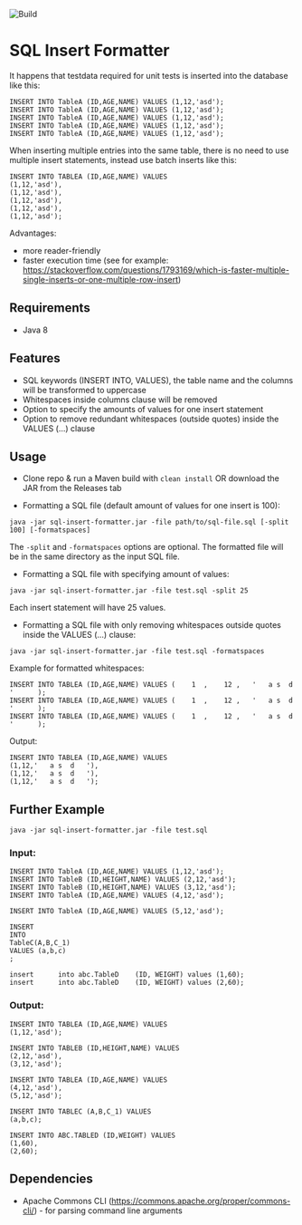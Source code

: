 ![Build](https://github.com/wideocean/sql-insert-formatter/workflows/Maven%20Build/badge.svg)

# SQL Insert Formatter
It happens that testdata required for unit tests is inserted into the database like this:
```
INSERT INTO TableA (ID,AGE,NAME) VALUES (1,12,'asd');
INSERT INTO TableA (ID,AGE,NAME) VALUES (1,12,'asd');
INSERT INTO TableA (ID,AGE,NAME) VALUES (1,12,'asd');
INSERT INTO TableA (ID,AGE,NAME) VALUES (1,12,'asd');
INSERT INTO TableA (ID,AGE,NAME) VALUES (1,12,'asd');
```
When inserting multiple entries into the same table, there is no need to use multiple insert statements, instead use batch inserts like this:
```
INSERT INTO TABLEA (ID,AGE,NAME) VALUES 
(1,12,'asd'),
(1,12,'asd'),
(1,12,'asd'),
(1,12,'asd'),
(1,12,'asd');
```
Advantages:
* more reader-friendly
* faster execution time (see for example: https://stackoverflow.com/questions/1793169/which-is-faster-multiple-single-inserts-or-one-multiple-row-insert)

## Requirements
* Java 8

## Features
* SQL keywords (INSERT INTO, VALUES), the table name and the columns will be transformed to uppercase
* Whitespaces inside columns clause will be removed
* Option to specify the amounts of values for one insert statement
* Option to remove redundant whitespaces (outside quotes) inside the VALUES (...) clause

## Usage
* Clone repo & run a Maven build with `clean install` OR download the JAR from the Releases tab

* Formatting a SQL file (default amount of values for one insert is 100):
```
java -jar sql-insert-formatter.jar -file path/to/sql-file.sql [-split 100] [-formatspaces]
```
The `-split` and `-formatspaces` options are optional. The formatted file will be in the same directory as the input SQL file.

* Formatting a SQL file with specifying amount of values:
```
java -jar sql-insert-formatter.jar -file test.sql -split 25
```
Each insert statement will have 25 values.

* Formatting a SQL file with only removing whitespaces outside quotes inside the VALUES (...) clause:
```
java -jar sql-insert-formatter.jar -file test.sql -formatspaces
```
Example for formatted whitespaces:
```
INSERT INTO TABLEA (ID,AGE,NAME) VALUES (    1  ,    12 ,   '   a s  d   '      );
INSERT INTO TABLEA (ID,AGE,NAME) VALUES (    1  ,    12 ,   '   a s  d   '      );
INSERT INTO TABLEA (ID,AGE,NAME) VALUES (    1  ,    12 ,   '   a s  d   '      );
```
Output:
```
INSERT INTO TABLEA (ID,AGE,NAME) VALUES 
(1,12,'   a s  d   '),
(1,12,'   a s  d   '),
(1,12,'   a s  d   ');
```

## Further Example

`java -jar sql-insert-formatter.jar -file test.sql`

### Input:
```
INSERT INTO TableA (ID,AGE,NAME) VALUES (1,12,'asd');
INSERT INTO TableB (ID,HEIGHT,NAME) VALUES (2,12,'asd');
INSERT INTO TableB (ID,HEIGHT,NAME) VALUES (3,12,'asd');
INSERT INTO TableA (ID,AGE,NAME) VALUES (4,12,'asd');

INSERT INTO TableA (ID,AGE,NAME) VALUES (5,12,'asd');

INSERT
INTO
TableC(A,B,C_1) 
VALUES (a,b,c)
;

insert      into abc.TableD    (ID, WEIGHT) values (1,60);
insert      into abc.TableD    (ID, WEIGHT) values (2,60);
```
### Output:
```
INSERT INTO TABLEA (ID,AGE,NAME) VALUES 
(1,12,'asd');

INSERT INTO TABLEB (ID,HEIGHT,NAME) VALUES 
(2,12,'asd'),
(3,12,'asd');

INSERT INTO TABLEA (ID,AGE,NAME) VALUES 
(4,12,'asd'),
(5,12,'asd');

INSERT INTO TABLEC (A,B,C_1) VALUES 
(a,b,c);

INSERT INTO ABC.TABLED (ID,WEIGHT) VALUES 
(1,60),
(2,60);
```

## Dependencies
* Apache Commons CLI (https://commons.apache.org/proper/commons-cli/) - for parsing command line arguments
